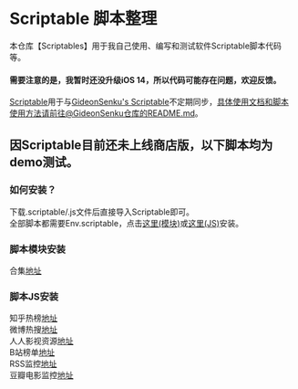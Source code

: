# Scriptable 脚本整理
本仓库【Scriptables】用于我自己使用、编写和测试软件Scriptable脚本代码等。  
#### 需要注意的是，我暂时还没升级iOS 14，所以代码可能存在问题，欢迎反馈。
[Scriptable](https://github.com/evilbutcher/Scriptable)用于与[GideonSenku's Scriptable](https://github.com/GideonSenku/Scriptable)不定期同步，具体使用文档和脚本使用方法请前往@GideonSenku仓库的README.md。  
## 因Scriptable目前还未上线商店版，以下脚本均为demo测试。 
### 如何安装？
下载.scriptable/.js文件后直接导入Scriptable即可。  
全部脚本都需要Env.scriptable，点击[这里(模块)](https://github.com/evilbutcher/Scriptables/blob/master/Env.scriptable)或[这里(JS)](https://github.com/evilbutcher/Scriptables/blob/master/Env.js)安装。  
### 脚本模块安装
合集[地址](https://github.com/evilbutcher/Scriptables/blob/master/ScriptableModule)  
### 脚本JS安装
知乎热榜[地址](https://github.com/evilbutcher/Scriptables/tree/master/ZhihuMonitor.js)  
微博热搜[地址](https://github.com/evilbutcher/Scriptables/blob/master/WeiboMonitor.js)  
人人影视资源[地址](https://github.com/evilbutcher/Scriptables/blob/master/RRShareMonitor.js)  
B站榜单[地址](https://github.com/evilbutcher/Scriptables/blob/master/BilibiliMonitor.js)  
RSS监控[地址](https://github.com/evilbutcher/Scriptables/blob/master/RSSMonitor.js)  
豆瓣电影监控[地址](https://github.com/evilbutcher/Scriptables/blob/master/DoubanMonitor.js)  
